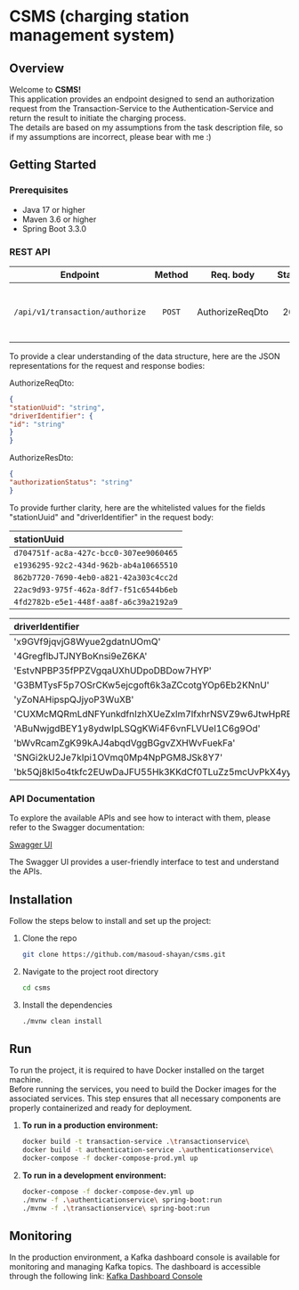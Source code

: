 # CSMS (charging station management system)

## Overview

Welcome to **CSMS!** \
This application provides an endpoint designed to send an authorization request from the Transaction-Service to the
Authentication-Service and return the result to initiate the charging process. \
The details are based on my assumptions from the task description file, so if my assumptions are incorrect, please bear
with me :)

## Getting Started

### Prerequisites

- Java 17 or higher
- Maven 3.6 or higher
- Spring Boot 3.3.0

### REST API

|            Endpoint                 |  Method  |    Req. body    | Status |   Resp. body    | Description                                                       |
|:--------------------------------:|:--------:|:---------------:|:------:|:---------------:|:------------------------------------------------------------|
| `/api/v1/transaction/authorize`  |  `POST`  | AuthorizeReqDto |  200   | AuthorizeResDto | send an authorization request to the Authentication-Service |

To provide a clear understanding of the data structure, here are the JSON representations for the request and response
bodies:

AuthorizeReqDto: 
```json
{
"stationUuid": "string",
"driverIdentifier": {
"id": "string"
}
}
```

AuthorizeResDto: 
```json
{
"authorizationStatus": "string"
}
```

To provide further clarity, here are the whitelisted values for the fields "stationUuid" and "driverIdentifier" in the
request body:

|               stationUuid                |
|:---------------------------------------|
| `d704751f-ac8a-427c-bcc0-307ee9060465` |
| `e1936295-92c2-434d-962b-ab4a10665510` |
| `862b7720-7690-4eb0-a821-42a303c4cc2d` |
| `22ac9d93-975f-462a-8df7-f51c6544b6eb` |
| `4fd2782b-e5e1-448f-aa8f-a6c39a2192a9` |

| driverIdentifier                                                       | State       |
|:--------------------------------------------------------------------|:------------|
| 'x9GVf9jqvjG8Wyue2gdatnUOmQ'                                        | ALLOWED     |
| '4GregflbJTJNYBoKnsi9eZ6KA'                                         | NOT_ALLOWED |
| 'EstvNPBP35fPPZVgqaUXhUDpoDBDow7HYP'                                | ALLOWED     |
| 'G3BMTysF5p7OSrCKw5ejcgoft6k3aZCcotgYOp6Eb2KNnU'                    | NOT_ALLOWED |
| 'yZoNAHipspQJjyoP3WuXB'                                             | NOT_ALLOWED |
| 'CUXMcMQRmLdNFYunkdfnIzhXUeZxlm7lfxhrNSVZ9w6JtwHpRBWoRVejRDQY3sKSJ' | ALLOWED     |
| 'ABuNwjgdBEY1y8ydwIpLSQgKWi4F6vnFLVUeI1C6g9Od'                      | NOT_ALLOWED |
| 'bWvRcamZgK99kAJ4abqdVggBGgvZXHWvFuekFa'                            | ALLOWED     |
| 'SNGi2kU2Je7kIpi1OVmq0Mp4NpPGM8JSk8Y7'                              | NOT_ALLOWED |
| 'bk5Qj8kI5o4tkfc2EUwDaJFU55Hk3KKdCf0TLuZz5mcUvPkX4yyk81UjW1zB'      | ALLOWED     |

### API Documentation

To explore the available APIs and see how to interact with them, please refer to the Swagger documentation:

[Swagger UI](http://localhost:8050/swagger-ui.html)

The Swagger UI provides a user-friendly interface to test and understand the APIs.

## Installation

Follow the steps below to install and set up the project:

1. Clone the repo
   ```sh
   git clone https://github.com/masoud-shayan/csms.git
   ```
2. Navigate to the project root directory
   ```sh
   cd csms
   ```
3. Install the dependencies
   ```sh
   ./mvnw clean install
   ```

## Run

To run the project, it is required to have Docker installed on the target machine. \
Before running the services, you need to build the Docker images for the associated services. This step ensures that all
necessary components are properly containerized and ready for deployment.

1. **To run in a production environment:**
   ```sh
   docker build -t transaction-service .\transactionservice\
   docker build -t authentication-service .\authenticationservice\
   docker-compose -f docker-compose-prod.yml up
   ```
2. **To run in a development environment:**
   ```sh
   docker-compose -f docker-compose-dev.yml up
   ./mvnw -f .\authenticationservice\ spring-boot:run
   ./mvnw -f .\transactionservice\ spring-boot:run
   ```

## Monitoring

In the production environment, a Kafka dashboard console is available for monitoring and managing Kafka topics. The
dashboard is accessible through the following link: [Kafka Dashboard Console](http://localhost:8090)
